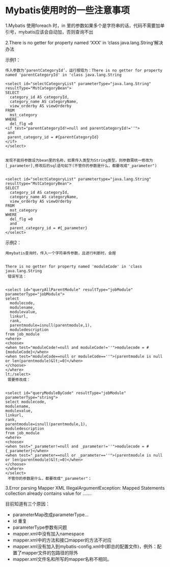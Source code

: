 # Mybatis使用时的一些注意事项

1.Mybatis 使用foreach 时，in 里的参数如果多个是字符串的话，代码不需要加单引号，mybatis应该会自动加，否则查询不出

2.There is no getter for property named ‘XXX’ in ‘class java.lang.String’解决办法

示例1：

```
传入参数为‘parentCategoryId’，运行报错为：There is no getter for property named 'parentCategoryId' in 'class java.lang.String

<select id="selectCategoryList" parameterType="java.lang.String" resultType="MstCategoryBean">
SELECT
  category_id AS categoryId,
  category_name AS categoryName,
  view_orderby AS viewOrderby
FROM
  mst_category
WHERE
  del_flg =0
<if test="parentCategoryId!=null and parentCategoryId!=''">
 and
 parent_category_id = #{parentCategoryId}
</if>
</select>


发现不能将参数设为bean里的名称，如果传入类型为String类型，则参数需统一修改为[_parameter],修改后的sql语句如下(不管你的参数是什么，都要改成"_parameter")


<select id="selectCategoryList" parametertype="java.lang.String" resulttype="MstCategoryBean">
SELECT
  category_id AS categoryId,
  category_name AS categoryName,
  view_orderby AS viewOrderby
FROM
  mst_category
WHERE
  del_flg =0
  and
  parent_category_id = #{_parameter}
</select>
```

示例2：

```
用mybatis查询时，传入一个字符串传参数，且进行判断时，会报


There is no getter for property named 'moduleCode' in 'class java.lang.String
 错误写法：


<select id="queryAllParentModule" resultType="jobModule" parameterType="jobModule">
select 
  modulecode,
  modulename,
  modulevalue,
  linkurl,
  rank,
  parentmodule=isnull(parentmodule,1),
  moduledescription
from job_module
<where>
<choose>
<when test="moduleCode!=null and moduleCode!=''">modulecode = #{moduleCode}</when>
<when test="moduleCode==null or moduleCode==''">(parentmodule is null or len(parentmodule)&lt;=0)</when>
</choose>
</where>
lt;/select>
 需要修改成：


<select id="queryModuleByCode" resultType="jobModule" parameterType="string">
select modulecode,
modulename,
modulevalue,
linkurl,
rank,
parentmodule=isnull(parentmodule,1),
moduledescription
from job_module
<where>
<choose>
<when test="_parameter!=null and _parameter!=''">modulecode = #{_parameter}</when>
<when test="_parameter==null or _parameter==''">(parentmodule is null or len(parentmodule)&lt;=0)</when>
</choose>
</where>
</select>
 不管你的参数是什么，都要改成"_parameter"；
```

3.Error parsing Mapper XML  IllegalArgumentException: Mapped Statements collection already contains value for .......

目前知道有三个原因：

* parameterMap改成parameterType...
* id 重复
* parameterType参数有问题
* mapper.xml中没有加入namespace 
* mapper.xml中的方法和接口mapper的方法不对应 
* mapper.xml没有加入到mybatis-config.xml中\(即总的配置文件\)，例外：配置了mapper文件的包路径的除外
* mapper.xml文件名和所写的mapper名称不相同。



